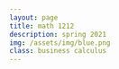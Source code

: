 ```yaml
---
layout: page
title: math 1212
description: spring 2021
img: /assets/img/blue.png
class: business calculus
---
```

